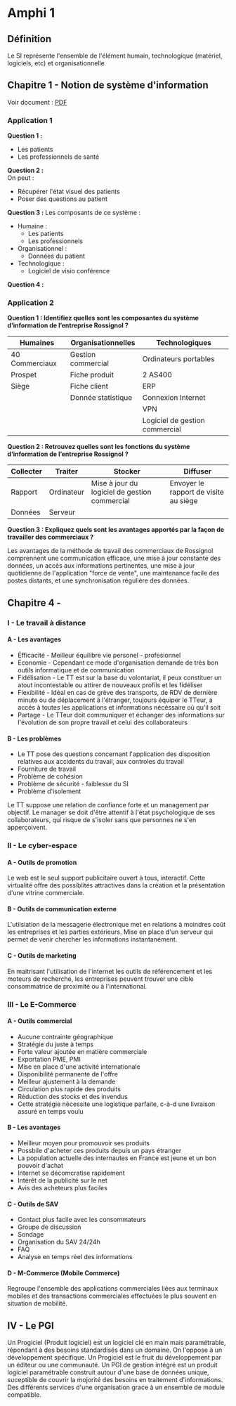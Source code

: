 # Amphi 1

## Définition

Le SI représente l'ensemble de l'élément humain, technologique
(matériel, logiciels, etc) et organisationnelle

## Chapitre 1 - Notion de système d'information

Voir document :
[PDF](CHAPITRE_1_NOTION_DE_SI_APPLICATIONS.pdf)

### Application 1

**Question 1 :**

* Les patients
* Les professionnels de santé

**Question 2 :**  
On peut :

* Récupérer l'état visuel des patients
* Poser des questions au patient

**Question 3 :**
Les composants de ce système :

* Humaine :
    * Les patients
    * Les professionnels
* Organisationnel :
    * Données du patient
* Technologique :
    * Logiciel de visio conférence

**Question 4 :**

### Application 2

**Question 1 :  Identifiez quelles sont les composantes du système d’information de l’entreprise Rossignol ?**

| Humaines       | Organisationnelles | Technologiques                 |
|----------------|--------------------|--------------------------------|
| 40 Commerciaux | Gestion commercial | Ordinateurs portables          |
| Prospet        | Fiche produit      | 2 AS400                        |
| Siège          | Fiche client       | ERP                            |
|                | Donnée statistique | Connexion Internet             |
|                |                    | VPN                            |
|                |                    | Logiciel de gestion commercial |

**Question 2 : Retrouvez quelles sont les fonctions du système d’information de l’entreprise Rossignol ?**

| Collecter | Traiter    | Stocker                                       | Diffuser                              |
|-----------|------------|-----------------------------------------------|---------------------------------------|
| Rapport   | Ordinateur | Mise à jour du logiciel de gestion commercial | Envoyer le rapport de visite au siège |
| Données   | Serveur    |                                               |                                       |

**Question 3 : Expliquez quels sont les avantages apportés par la façon de travailler des commerciaux ?**

Les avantages de la méthode de travail des commerciaux de Rossignol comprennent une communication efficace, une mise à
jour constante des données, un accès aux informations pertinentes, une mise à jour quotidienne de l'application
"force de vente", une maintenance facile des postes distants, et une synchronisation régulière des données.

## Chapitre 4 - 

### I - Le travail à distance

#### A - Les avantages

* Éfficacité - Meilleur équilibre vie personel - profesionnel
* Économie - Cependant ce mode d'organisation demande de très bon outils informatique et de communication
* Fidélisation - Le TT est sur la base du volontariat, il peux constituer un atout incontestable ou attirer de nouveaux profils et les fidéliser
* Flexibilité - Idéal en cas de grève des transports, de RDV de dernière minute ou de déplacement à l'étranger, toujours équiper le TTeur, a accés à toutes les 
applications et informations nécéssaire où qu'il soit
* Partage - Le TTeur doit communiquer et échanger des informations sur l'évolution de son propre travail et celui des collaborateurs

#### B - Les problèmes

* Le TT pose des questions concernant l'application des disposition relatives aux accidents du travail, aux controles du travail
* Fourniture de travail
* Problème de cohésion
* Problème de sécurité - faiblesse du SI
* Problème d'isolement

Le TT suppose une relation de confiance forte et un management par objectif. Le manager se doit d'être attentif à l'état psychologique de ses collaborateurs, qui 
risque de s'isoler sans que personnes ne s'en apperçoivent.

### II - Le cyber-espace

#### A - Outils de promotion

Le web est le seul support publicitaire ouvert à tous, interactif. Cette virtualité offre des possiblités attractives dans la création et la présentation d'une 
vitrine commerciale. 

#### B - Outils de communication externe

L'utilsiation de la messagerie électronique met en relations à moindres coût les entreprises et les parties extérieurs. Mise en place d'un serveur qui permet de 
venir chercher les informations instantanément.

#### C - Outils de marketing

En maitrisant l'utilisation de l'internet les outils de référencement et les moteurs de recherche, les entreprises peuvent trouver une cible consommatrice de 
proximité ou à l'international.


### III - Le E-Commerce

#### A - Outils commercial

* Aucune contrainte géographique
* Stratégie du juste à temps
* Forte valeur ajoutée en matière commerciale
* Exportation PME, PMI
* Mise en place d'une activité internationale
* Disponibilité permanente de l'offre
* Meilleur ajustement à la demande
* Circulation plus rapide des produits
* Réduction des stocks et des invendus
* Cette stratégie nécessite une logistique parfaite, c-à-d une livraison assuré en temps voulu

#### B - Les avantages

* Meilleur moyen pour promouvoir ses produits
* Possbile d'acheter ces produits depuis un pays étranger
* La population actuelle des internautes en France est jeune et un bon pouvoir d'achat
* Internet se décomcratise rapidement
* Intérêt de la publicité sur le net
* Avis des acheteurs plus faciles

#### C - Outils de SAV

* Contact plus facile avec les consommateurs
* Groupe de discussion
* Sondage
* Organisation du SAV 24/24h
* FAQ
* Analyse en temps réel des informations

#### D - M-Commerce (Mobile Commerce)

Regroupe l'ensemble des applications commerciales liées aux terminaux mobiles et des transactions commerciales effectuées le plus souvent en situation de mobilité.

## IV - Le PGI

Un Progiciel (Produit logiciel) est un logiciel clé en main mais paramétrable, répondant à des besoins standardisés dans un domaine. On l'oppose à un développement 
spécifique. Un Progiciel est le fruit du développement par un éditeur ou une communauté. Un PGI de gestion intégré est un produit logiciel paramétrable construit 
autour d'une base de données unique, suceptible de couvrir la mojorité des besoins en traitement d'informations. Des différents services d'une organisation grace à un 
ensemble de module compatible.
